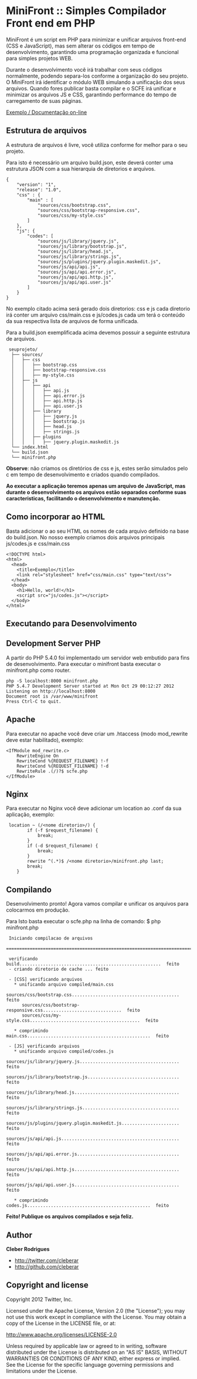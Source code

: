 MiniFront :: Simples Compilador Front end em PHP
================================


MiniFront é um script em PHP para minimizar e unificar arquivos front-end (CSS e JavaScript), mas sem alterar os códigos em tempo de desenvolvimento, garantindo uma programação organizada e funcional para simples projetos WEB.

Durante o desenvolvimento você irá trabalhar com seus códigos normalmente, podendo separa-los conforme a organização do seu projeto. 
O MiniFront irá identificar o módulo WEB simulando a unificação dos seus arquivos. Quando fores publicar basta compilar e o SCFE irá unificar e minimizar os arquivos JS e CSS, garantindo performance do tempo de carregamento de suas páginas.


[Exemplo / Documentação on-line](http://cleberar.github.com//MiniFront "Site Exemplo")


Estrutura de arquivos
-----------

A estrutura de arquivos é livre, você utiliza conforme for melhor para o seu projeto.

Para isto é necessário um arquivo build.json, este deverá conter uma estrutura JSON com a sua hierarquia de diretorios e arquivos.

	{
	    "version": "1",
	    "release": "1.0",
	    "css" : {
	        "main" : [
	            "sources/css/bootstrap.css",
	            "sources/css/bootstrap-responsive.css",
	            "sources/css/my-style.css"
	        ]
	    },
	    "js": {
	        "codes": [
	            "sources/js/library/jquery.js",
	            "sources/js/library/bootstrap.js",
	            "sources/js/library/head.js",
	            "sources/js/library/strings.js",
	            "sources/js/plugins/jquery.plugin.maskedit.js",
	            "sources/js/api/api.js",
	            "sources/js/api/api.error.js",
	            "sources/js/api/api.http.js",
	            "sources/js/api/api.user.js"
	        ]
	    }
	}

No exemplo citado acima será gerado dois diretorios: css e js cada diretorio irá conter um arquivo css/main.css e js/codes.js cada um terá o conteúdo da sua respectiva lista de arquivos de forma unificada.

Para a build.json exemplificada acima devemos possuir a seguinte estrutura de arquivos.

 	 seuprojeto/
	  ├── sources/
	  │   ├── css
	  │   │   ├── bootstrap.css
	  │   │   ├── bootstrap-responsive.css
	  │   │   ├── my-style.css
	  │   ├── js
	  │   │   ├── api
	  │   │   │   ├── api.js
	  │   │   │   ├── api.error.js
	  │   │   │   ├── api.http.js
	  │   │   │   ├── api.user.js
	  │   │   ├── library
	  │   │   │   ├── jquery.js
	  │   │   │   ├── bootstrap.js
	  │   │   │   ├── head.js
	  │   │   │   ├── strings.js
	  │   │   ├── plugins
	  │   │   │   ├── jquery.plugin.maskedit.js
	  └── index.html
	  └── build.json
	  └── minifront.php

**Observe**: não criamos os diretórios de css e js, estes serão simulados pelo c em tempo de desenvolvimento e criados quando compilados.


**Ao executar a aplicação teremos apenas um arquivo de JavaScript, mas durante o desenvolvimento os arquivos estão separados conforme suas caracteristicas, facilitando o desenvolvimento e manutenção.**


Como incorporar ao HTML
-----------

Basta adicionar o ao seu HTML os nomes de cada arquivo definido na base do build.json.
No nosso exemplo criamos dois arquivos principais js/codes.js e css/main.css
	
	<!DOCTYPE html>
	<html>
	  <head>
	    <title>Exemplo</title>
	    <link rel="stylesheet" href="css/main.css" type="text/css">
	  </head>
	  <body>
	    <h1>Hello, world!</h1>
	    <script src="js/codes.js"></script>
	  </body>
	</html>

Executando para Desenvolvimento
-----------

## Development Server PHP ##

A partir do PHP 5.4.0 foi implementado um servidor web embutido para fins de desenvolvimento.
Para executar o minifront basta executar o minifront.php como router.

	php -S localhost:8000 minifront.php
	PHP 5.4.7 Development Server started at Mon Oct 29 00:12:27 2012
	Listening on http://localhost:8000
	Document root is /var/www/minifront
	Press Ctrl-C to quit.
        
## Apache ##
Para executar no apache você deve criar um .htaccess (modo mod_rewrite deve estar habilitado), exemplo:

	<IfModule mod_rewrite.c>
	    RewriteEngine On
	    RewriteCond %{REQUEST_FILENAME} !-f
	    RewriteCond %{REQUEST_FILENAME} !-d
	    RewriteRule .(/)?$ scfe.php
	</IfModule>

## Nginx ##
Para executar no Nginx você deve adicionar um location ao .conf da sua aplicação, exemplo:

	 location ~ (/<nome diretorio>/) {
	        if (-f $request_filename) {
	            break;
	        }
	        if (-d $request_filename) {
	            break;
	        }
	        rewrite ^(.*)$ /<nome diretorio>/minifront.php last;
	        break;
	    }
	
        

Compilando
-----------

Desenvolvimento pronto! Agora vamos compilar e unificar os arquivos para colocarmos em produção.

Para Isto basta executar o scfe.php na linha de comando:
	$ php minifront.php
	
	 Iniciando compilacao de arquivos
	
	===============================================================================|
	
	 verificando build......................................................  feito
	 - criando diretorio de cache ... feito
	
	 - [CSS] verificando arquivos
	   * unificando arquivo compiled/main.css
	      sources/css/bootstrap.css.........................................  feito
	      sources/css/bootstrap-responsive.css..............................  feito
	      sources/css/my-style.css..........................................  feito
	
	   * comprimindo main.css...............................................  feito
	
	 - [JS] verificando arquivos
	   * unificando arquivo compiled/codes.js
	      sources/js/library/jquery.js......................................  feito
	      sources/js/library/bootstrap.js...................................  feito
	      sources/js/library/head.js........................................  feito
	      sources/js/library/strings.js.....................................  feito
	      sources/js/plugins/jquery.plugin.maskedit.js......................  feito
	      sources/js/api/api.js.............................................  feito
	      sources/js/api/api.error.js.......................................  feito
	      sources/js/api/api.http.js........................................  feito
	      sources/js/api/api.user.js........................................  feito
	
	   * comprimindo codes.js...............................................  feito
        

**Feito! Publique os arquivos compilados e seja feliz.**

Author
-------

**Cleber Rodrigues**

+ http://twitter.com/cleberar
+ http://github.com/cleberar

Copyright and license
---------------------

Copyright 2012 Twitter, Inc.

Licensed under the Apache License, Version 2.0 (the "License");
you may not use this work except in compliance with the License.
You may obtain a copy of the License in the LICENSE file, or at:

   http://www.apache.org/licenses/LICENSE-2.0

Unless required by applicable law or agreed to in writing, software
distributed under the License is distributed on an "AS IS" BASIS,
WITHOUT WARRANTIES OR CONDITIONS OF ANY KIND, either express or implied.
See the License for the specific language governing permissions and
limitations under the License.
